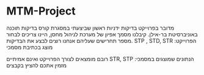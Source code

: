 # MTM-Project
מדובר בפרוייקט בדיקות ידניות ראשון שביצעתי במסגרת קורס בדיקות תוכנה באוניברסיטת בר-אילן.
קיבלנו מסמך אפיון של מערכת לניהול מחסן, 
היינו צריכים לבחור מספר תחרישים שעליהם אנחנו רוצים לבצע את הבדיקות.
 STP , STD, STR :הפרוייקט מוצג בכתיבת מסמכי

רובם מומצאים לצורך הפרוייקט ואינם אמיתיים STR, STP  :הנתונים שמוצגים במסמכי 
מזמין אתכם להציץ בקבצים 
